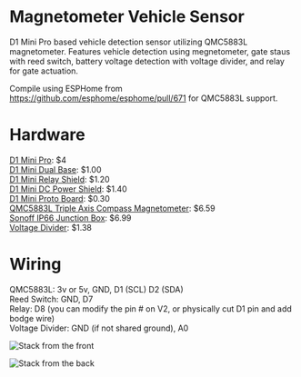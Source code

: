 # Magnetometer Vehicle Sensor

D1 Mini Pro based vehicle detection sensor utilizing QMC5883L magnetometer. Features vehicle detection using megnetometer, gate staus with reed switch, battery voltage detection with voltage divider, and relay for gate actuation. 

Compile using ESPHome from https://github.com/esphome/esphome/pull/671 for QMC5883L support.

# Hardware
[D1 Mini Pro](https://www.banggood.com/Geekcreit-D1-Mini-Pro-16-Module-ESP8266-Series-WiFi-Wireless-Antenna-p-1144951.html): $4  
[D1 Mini Dual Base](https://www.aliexpress.com/item/32642733925.html): $1.00  
[D1 Mini Relay Shield](https://www.aliexpress.com/item/32596395175.html): $1.20  
[D1 Mini DC Power Shield](https://www.aliexpress.com/item/32790327733.html): $1.40  
[D1 Mini Proto Board](https://www.aliexpress.com/item/32627711647.html): $0.30  
[QMC5883L Triple Axis Compass Magnetometer](https://smile.amazon.com/gp/product/B008V9S64E): $6.59  
[Sonoff IP66 Junction Box](https://www.banggood.com/SONOFF-IP66-Waterproof-Junction-Box-Waterproof-Case-Water-resistant-Shell-p-1223669.html): $6.99  
[Voltage Divider](https://smile.amazon.com/gp/product/B06XHKZCD4): $1.38  

# Wiring
QMC5883L: 3v or 5v, GND, D1 (SCL) D2 (SDA)  
Reed Switch: GND, D7  
Relay: D8 (you can modify the pin # on V2, or physically cut D1 pin and add bodge wire)  
Voltage Divider: GND (if not shared ground), A0

![Stack from the front](images/front.jpg)

![Stack from the back](images/back.jpg)
